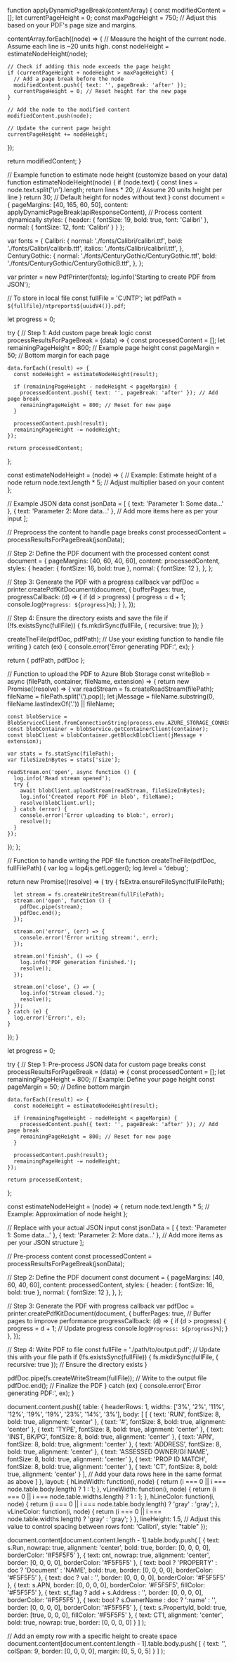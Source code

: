function applyDynamicPageBreak(contentArray) {
  const modifiedContent = [];
  let currentPageHeight = 0;
  const maxPageHeight = 750; // Adjust this based on your PDF's page size and margins.

  contentArray.forEach((node) => {
    // Measure the height of the current node. Assume each line is ~20 units high.
    const nodeHeight = estimateNodeHeight(node);

    // Check if adding this node exceeds the page height
    if (currentPageHeight + nodeHeight > maxPageHeight) {
      // Add a page break before the node
      modifiedContent.push({ text: '', pageBreak: 'after' });
      currentPageHeight = 0; // Reset height for the new page
    }

    // Add the node to the modified content
    modifiedContent.push(node);

    // Update the current page height
    currentPageHeight += nodeHeight;
  });

  return modifiedContent;
}

// Example function to estimate node height (customize based on your data)
function estimateNodeHeight(node) {
  if (node.text) {
    const lines = node.text.split('\n').length;
    return lines * 20; // Assume 20 units height per line
  }
  return 30; // Default height for nodes without text
}
const document = {
  pageMargins: [40, 165, 60, 50],
  content: applyDynamicPageBreak(apiResponseContent), // Process content dynamically
  styles: {
    header: { fontSize: 19, bold: true, font: 'Calibri' },
    normal: { fontSize: 12, font: 'Calibri' }
  }
};













var fonts = {
  Calibri: {
    normal: './fonts/Calibri/calibri.ttf',
    bold: './fonts/Calibri/calibrib.ttf',
    italics: './fonts/Calibri/calibril.ttf',
  },
  CenturyGothic: {
    normal: './fonts/CenturyGothic/CenturyGothic.ttf',
    bold: './fonts/CenturyGothic/CenturyGothicB.ttf',
  },
};

var printer = new PdfPrinter(fonts);
log.info('Starting to create PDF from JSON');

// To store in local file
const fullFile = 'C:/NTP';
let pdfPath = `${fullFile}/ntpreports${uuidV4()}.pdf`;

let progress = 0;





try {
  // Step 1: Add custom page break logic
  const processResultsForPageBreak = (data) => {
    const processedContent = [];
    let remainingPageHeight = 800; // Example page height
    const pageMargin = 50; // Bottom margin for each page

    data.forEach((result) => {
      const nodeHeight = estimateNodeHeight(result);

      if (remainingPageHeight - nodeHeight < pageMargin) {
        processedContent.push({ text: '', pageBreak: 'after' }); // Add page break
        remainingPageHeight = 800; // Reset for new page
      }

      processedContent.push(result);
      remainingPageHeight -= nodeHeight;
    });

    return processedContent;
  };

  const estimateNodeHeight = (node) => {
    // Example: Estimate height of a node
    return node.text.length * 5; // Adjust multiplier based on your content
  };

  // Example JSON data
  const jsonData = [
    { text: 'Parameter 1: Some data...' },
    { text: 'Parameter 2: More data...' },
    // Add more items here as per your input
  ];

  // Preprocess the content to handle page breaks
  const processedContent = processResultsForPageBreak(jsonData);

  // Step 2: Define the PDF document with the processed content
  const document = {
    pageMargins: [40, 60, 40, 60],
    content: processedContent,
    styles: {
      header: { fontSize: 16, bold: true },
      normal: { fontSize: 12 },
    },
  };

  // Step 3: Generate the PDF with a progress callback
  var pdfDoc = printer.createPdfKitDocument(document, {
    bufferPages: true,
    progressCallback: (d) => {
      if (d > progress) {
        progress = d + 1;
        console.log(`Progress: ${progress}%`);
      }
    },
  });

  // Step 4: Ensure the directory exists and save the file
  if (!fs.existsSync(fullFile)) {
    fs.mkdirSync(fullFile, { recursive: true });
  }

  createTheFile(pdfDoc, pdfPath); // Use your existing function to handle file writing
} catch (ex) {
  console.error('Error generating PDF:', ex);
}

return { pdfPath, pdfDoc };

// Function to upload the PDF to Azure Blob Storage
const writeBlob = async (filePath, container, fileName, extension) => {
  return new Promise((resolve) => {
    var readStream = fs.createReadStream(filePath);
    fileName = filePath.split('\\').pop();
    let jMessage = fileName.substring(0, fileName.lastIndexOf('.')) || fileName;

    const blobService = BlobServiceClient.fromConnectionString(process.env.AZURE_STORAGE_CONNECTION_STRING);
    const blobContainer = blobService.getContainerClient(container);
    const blobClient = blobContainer.getBlockBlobClient(jMessage + extension);

    var stats = fs.statSync(filePath);
    var fileSizeInBytes = stats['size'];

    readStream.on('open', async function () {
      log.info('Read stream opened');
      try {
        await blobClient.uploadStream(readStream, fileSizeInBytes);
        log.info('Created report PDF in blob', fileName);
        resolve(blobClient.url);
      } catch (error) {
        console.error('Error uploading to blob:', error);
        resolve();
      }
    });
  });
};

// Function to handle writing the PDF file
function createTheFile(pdfDoc, fullFilePath) {
  var log = log4js.getLogger();
  log.level = 'debug';

  return new Promise((resolve) => {
    try {
      fsExtra.ensureFileSync(fullFilePath);

      let stream = fs.createWriteStream(fullFilePath);
      stream.on('open', function () {
        pdfDoc.pipe(stream);
        pdfDoc.end();
      });

      stream.on('error', (err) => {
        console.error('Error writing stream:', err);
      });

      stream.on('finish', () => {
        log.info('PDF generation finished.');
        resolve();
      });

      stream.on('close', () => {
        log.info('Stream closed.');
        resolve();
      });
    } catch (e) {
      log.error('Error:', e);
    }
  });
}















let progress = 0;

try {
  // Step 1: Pre-process JSON data for custom page breaks
  const processResultsForPageBreak = (data) => {
    const processedContent = [];
    let remainingPageHeight = 800; // Example: Define your page height
    const pageMargin = 50; // Define bottom margin

    data.forEach((result) => {
      const nodeHeight = estimateNodeHeight(result);

      if (remainingPageHeight - nodeHeight < pageMargin) {
        processedContent.push({ text: '', pageBreak: 'after' }); // Add page break
        remainingPageHeight = 800; // Reset for new page
      }

      processedContent.push(result);
      remainingPageHeight -= nodeHeight;
    });

    return processedContent;
  };

  const estimateNodeHeight = (node) => {
    return node.text.length * 5; // Example: Approximation of node height
  };

  // Replace with your actual JSON input
  const jsonData = [
    { text: 'Parameter 1: Some data...' },
    { text: 'Parameter 2: More data...' },
    // Add more items as per your JSON structure
  ];

  // Pre-process content
  const processedContent = processResultsForPageBreak(jsonData);

  // Step 2: Define the PDF document
  const document = {
    pageMargins: [40, 60, 40, 60],
    content: processedContent,
    styles: {
      header: { fontSize: 16, bold: true },
      normal: { fontSize: 12 },
    },
  };

  // Step 3: Generate the PDF with progress callback
  var pdfDoc = printer.createPdfKitDocument(document, {
    bufferPages: true, // Buffer pages to improve performance
    progressCallback: (d) => {
      if (d > progress) {
        progress = d + 1; // Update progress
        console.log(`Progress: ${progress}%`);
      }
    },
  });

  // Step 4: Write PDF to file
  const fullFile = './path/to/output.pdf'; // Update this with your file path
  if (!fs.existsSync(fullFile)) {
    fs.mkdirSync(fullFile, { recursive: true }); // Ensure the directory exists
  }

  pdfDoc.pipe(fs.createWriteStream(fullFile)); // Write to the output file
  pdfDoc.end(); // Finalize the PDF
} catch (ex) {
  console.error('Error generating PDF:', ex);
}






document.content.push({
    table: {
        headerRows: 1,
        widths: ['3%', '2%', '11%', '12%', '19%', '19%', '23%', '14%', '3%'],
        body: [
            [
                { text: 'RUN', fontSize: 8, bold: true, alignment: 'center' },
                { text: '#', fontSize: 8, bold: true, alignment: 'center' },
                { text: 'TYPE', fontSize: 8, bold: true, alignment: 'center' },
                { text: 'INST, BK/PG', fontSize: 8, bold: true, alignment: 'center' },
                { text: 'APN', fontSize: 8, bold: true, alignment: 'center' },
                { text: 'ADDRESS', fontSize: 8, bold: true, alignment: 'center' },
                { text: 'ASSESSED OWNER/GI NAME', fontSize: 8, bold: true, alignment: 'center' },
                { text: 'PROP ID MATCH', fontSize: 8, bold: true, alignment: 'center' },
                { text: 'CT', fontSize: 8, bold: true, alignment: 'center' }
            ],
            // Add your data rows here in the same format as above
        ]
    },
    layout: {
        hLineWidth: function(i, node) {
            return (i === 0 || i === node.table.body.length) ? 1 : 1;
        },
        vLineWidth: function(i, node) {
            return (i === 0 || i === node.table.widths.length) ? 1 : 1;
        },
        hLineColor: function(i, node) {
            return (i === 0 || i === node.table.body.length) ? 'gray' : 'gray';
        },
        vLineColor: function(i, node) {
            return (i === 0 || i === node.table.widths.length) ? 'gray' : 'gray';
        }
    },
    lineHeight: 1.5,  // Adjust this value to control spacing between rows
    font: 'Calibri',
    style: "table"
});



document.content[document.content.length - 1].table.body.push(
    [
        { text: s.Run, nowrap: true, alignment: 'center', bold: true, border: [0, 0, 0, 0], borderColor: '#F5F5F5' },
        { text: cnt, nowrap: true, alignment: 'center', border: [0, 0, 0, 0], borderColor: '#F5F5F5' },
        { text: bool ? 'PROPERTY' : doc ? 'Document' : 'NAME', bold: true, border: [0, 0, 0, 0], borderColor: '#F5F5F5' },
        { text: doc ? val : '', border: [0, 0, 0, 0], borderColor: '#F5F5F5' },
        { text: s.APN, border: [0, 0, 0, 0], borderColor: '#F5F5F5', fillColor: '#F5F5F5' },
        { text: st_flag ? add + s.Address : '', border: [0, 0, 0, 0], borderColor: '#F5F5F5' },
        { text: bool ? s.OwnerName : doc ? ':name' : '', border: [0, 0, 0, 0], borderColor: '#F5F5F5' },
        { text: s.PropertyId, bold: true, border: [true, 0, 0, 0], fillColor: '#F5F5F5' },
        { text: CT1, alignment: 'center', bold: true, nowrap: true, border: [0, 0, 0, 0] }
    ]
);

// Add an empty row with a specific height to create space
document.content[document.content.length - 1].table.body.push(
    [
        { text: '', colSpan: 9, border: [0, 0, 0, 0], margin: [0, 5, 0, 5] }
    ]
);

